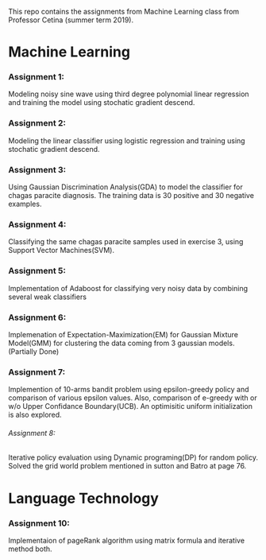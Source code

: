 This repo contains the assignments from Machine Learning class from Professor Cetina (summer term 2019).

# Machine Learning

### Assignment 1:
Modeling noisy sine wave using  third degree polynomial linear regression and training the model using stochatic gradient descend.

### Assignment 2:
Modeling the linear classifier using logistic regression and training using stochatic gradient descend.

### Assignment 3:
Using Gaussian Discrimination Analysis(GDA) to model the classifier for chagas paracite diagnosis. The training data is 30 positive and 30 negative examples.

### Assignment 4:
Classifying the same chagas paracite samples used in exercise 3, using Support Vector Machines(SVM).

### Assignment 5:
Implementation of Adaboost for classifying very noisy data by combining several weak classifiers

### Assignment 6:
Implemenation of Expectation-Maximization(EM) for Gaussian Mixture Model(GMM) for clustering the data coming from 3 gaussian models.(Partially Done)

### Assignment 7:
Implemention of 10-arms bandit problem using epsilon-greedy policy and comparison of various epsilon values.
Also, comparison of e-greedy with or w/o Upper Confidance Boundary(UCB). An optimisitic uniform initialization is also explored.

###### Assignment 8:
Iterative policy evaluation using Dynamic programing(DP) for random policy. Solved the grid world problem mentioned in sutton and Batro at page 76.

# Language Technology

### Assignment 10:
Implementaion of pageRank algorithm using matrix formula and iterative method both.




